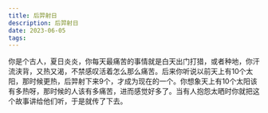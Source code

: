 ```yaml
---
title: 后羿射日
description: 后羿射日
date: 2023-06-05
tags: 
---
```


你是个古人，夏日炎炎，你每天最痛苦的事情就是白天出门打猎，或者种地，你汗流浃背，又热又渴，不禁感叹活着怎么那么痛苦。后来你听说以前天上有10个太阳，那时候更热，后羿射下来9个，才成为现在的一个。你想象天上有10个太阳该有多热呀，那时候的人该有多痛苦，进而感觉好多了。当有人抱怨太晒时你就把这个故事讲给他们听，于是就传了下去。